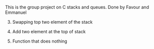 This is the group project on C stacks and queues. Done by Favour and Emmanuel

3. Swapping top two element of the stack

4. Add two element at the top of stack

5. Function that does nothing